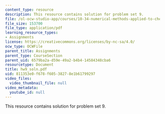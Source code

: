 ```yaml
---
content_type: resource
description: This resource contains solution for problem set 9.
file: /ol-ocw-studio-app/courses/10-34-numerical-methods-applied-to-chemical-engineering-fall-2005/811353e0f678f60538278e1b61799297_hw9_soln.pdf
file_size: 153700
file_type: application/pdf
learning_resource_types:
- Assignments
license: https://creativecommons.org/licenses/by-nc-sa/4.0/
ocw_type: OCWFile
parent_title: Assignments
parent_type: CourseSection
parent_uid: 6579ba2a-d59e-49a2-b4b4-14584348cba6
resourcetype: Document
title: hw9_soln.pdf
uid: 811353e0-f678-f605-3827-8e1b61799297
video_files:
  video_thumbnail_file: null
video_metadata:
  youtube_id: null
---
```

This resource contains solution for problem set 9.